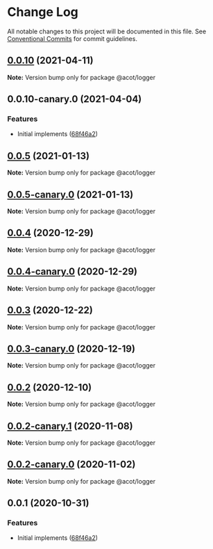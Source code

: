 # Change Log

All notable changes to this project will be documented in this file.
See [Conventional Commits](https://conventionalcommits.org) for commit guidelines.

## [0.0.10](https://github.com/acot-a11y/acot/compare/v0.0.10-canary.0...v0.0.10) (2021-04-11)

**Note:** Version bump only for package @acot/logger

## 0.0.10-canary.0 (2021-04-04)

### Features

- Initial implements ([68f46a2](https://github.com/acot-a11y/acot/commit/68f46a250de7793795678ece40d23d927ddd075c))

## [0.0.5](https://github.com/acot-a11y/acot/compare/@acot/logger@0.0.5-canary.0...@acot/logger@0.0.5) (2021-01-13)

**Note:** Version bump only for package @acot/logger

## [0.0.5-canary.0](https://github.com/acot-a11y/acot/compare/@acot/logger@0.0.4...@acot/logger@0.0.5-canary.0) (2021-01-13)

**Note:** Version bump only for package @acot/logger

## [0.0.4](https://github.com/acot-a11y/acot/compare/@acot/logger@0.0.4-canary.0...@acot/logger@0.0.4) (2020-12-29)

**Note:** Version bump only for package @acot/logger

## [0.0.4-canary.0](https://github.com/acot-a11y/acot/compare/@acot/logger@0.0.3...@acot/logger@0.0.4-canary.0) (2020-12-29)

**Note:** Version bump only for package @acot/logger

## [0.0.3](https://github.com/acot-a11y/acot/compare/@acot/logger@0.0.3-canary.0...@acot/logger@0.0.3) (2020-12-22)

**Note:** Version bump only for package @acot/logger

## [0.0.3-canary.0](https://github.com/acot-a11y/acot/compare/@acot/logger@0.0.2...@acot/logger@0.0.3-canary.0) (2020-12-19)

**Note:** Version bump only for package @acot/logger

## [0.0.2](https://github.com/acot-a11y/acot/compare/@acot/logger@0.0.2-canary.1...@acot/logger@0.0.2) (2020-12-10)

**Note:** Version bump only for package @acot/logger

## [0.0.2-canary.1](https://github.com/acot-a11y/acot/compare/@acot/logger@0.0.2-canary.0...@acot/logger@0.0.2-canary.1) (2020-11-08)

**Note:** Version bump only for package @acot/logger

## [0.0.2-canary.0](https://github.com/acot-a11y/acot/compare/@acot/logger@0.0.1...@acot/logger@0.0.2-canary.0) (2020-11-02)

**Note:** Version bump only for package @acot/logger

## 0.0.1 (2020-10-31)

### Features

- Initial implements ([68f46a2](https://github.com/acot-a11y/acot/commit/68f46a250de7793795678ece40d23d927ddd075c))
